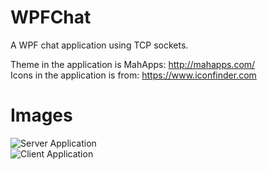 # WPFChat
A WPF chat application using TCP sockets.

Theme in the application is MahApps: http://mahapps.com/
</br>
Icons in the application is from: https://www.iconfinder.com

# Images
![Server Application](https://imgur.com/1L7IrMW.png)
</br>
![Client Application](https://imgur.com/qkZPu3I.png)

